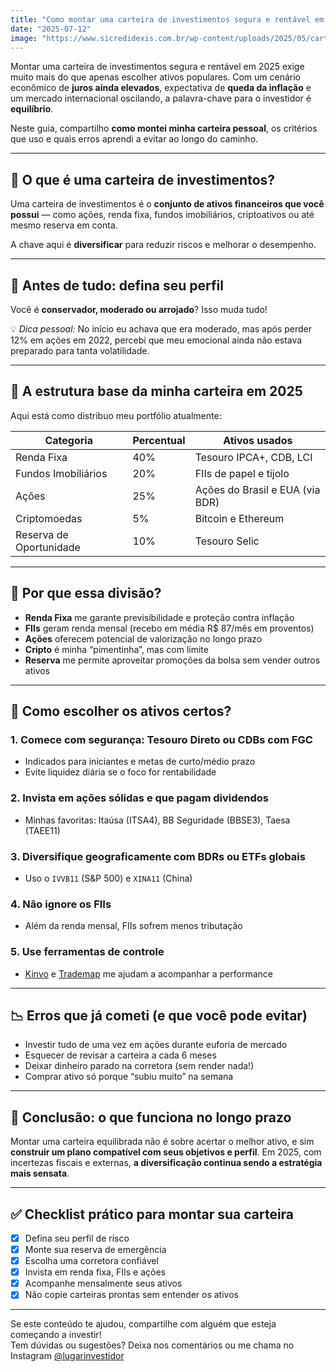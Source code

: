 ```yaml
---
title: "Como montar uma carteira de investimentos segura e rentável em 2025"
date: "2025-07-12"
image: "https://www.sicredidexis.com.br/wp-content/uploads/2025/05/carteira-de-investimentos.jpg"
---
```


Montar uma carteira de investimentos segura e rentável em 2025 exige muito mais do que apenas escolher ativos populares. Com um cenário econômico de **juros ainda elevados**, expectativa de **queda da inflação** e um mercado internacional oscilando, a palavra-chave para o investidor é **equilíbrio**.

Neste guia, compartilho **como montei minha carteira pessoal**, os critérios que uso e quais erros aprendi a evitar ao longo do caminho.

---

## 🧠 O que é uma carteira de investimentos?

Uma carteira de investimentos é o **conjunto de ativos financeiros que você possui** — como ações, renda fixa, fundos imobiliários, criptoativos ou até mesmo reserva em conta.

A chave aqui é **diversificar** para reduzir riscos e melhorar o desempenho.

---

## 📌 Antes de tudo: defina seu perfil

Você é **conservador, moderado ou arrojado**? Isso muda tudo!

💡 *Dica pessoal:* No início eu achava que era moderado, mas após perder 12% em ações em 2022, percebi que meu emocional ainda não estava preparado para tanta volatilidade.

---

## 🧱 A estrutura base da minha carteira em 2025

Aqui está como distribuo meu portfólio atualmente:

| Categoria           | Percentual | Ativos usados                   |
|--------------------|------------|---------------------------------|
| Renda Fixa         | 40%        | Tesouro IPCA+, CDB, LCI         |
| Fundos Imobiliários| 20%        | FIIs de papel e tijolo          |
| Ações              | 25%        | Ações do Brasil e EUA (via BDR) |
| Criptomoedas       | 5%         | Bitcoin e Ethereum              |
| Reserva de Oportunidade | 10%  | Tesouro Selic                  |

---

## 💬 Por que essa divisão?

- **Renda Fixa** me garante previsibilidade e proteção contra inflação
- **FIIs** geram renda mensal (recebo em média R$ 87/mês em proventos)
- **Ações** oferecem potencial de valorização no longo prazo
- **Cripto** é minha “pimentinha”, mas com limite
- **Reserva** me permite aproveitar promoções da bolsa sem vender outros ativos

---

## 🧠 Como escolher os ativos certos?

### 1. Comece com segurança: Tesouro Direto ou CDBs com FGC
- Indicados para iniciantes e metas de curto/médio prazo
- Evite liquidez diária se o foco for rentabilidade

### 2. Invista em ações sólidas e que pagam dividendos
- Minhas favoritas: Itaúsa (ITSA4), BB Seguridade (BBSE3), Taesa (TAEE11)

### 3. Diversifique geograficamente com BDRs ou ETFs globais
- Uso o `IVVB11` (S&P 500) e `XINA11` (China)

### 4. Não ignore os FIIs
- Além da renda mensal, FIIs sofrem menos tributação

### 5. Use ferramentas de controle
- [Kinvo](https://www.kinvo.com.br/) e [Trademap](https://www.trademap.com.br/) me ajudam a acompanhar a performance

---

## 📉 Erros que já cometi (e que você pode evitar)

- Investir tudo de uma vez em ações durante euforia de mercado
- Esquecer de revisar a carteira a cada 6 meses
- Deixar dinheiro parado na corretora (sem render nada!)
- Comprar ativo só porque “subiu muito” na semana

---

## 🎯 Conclusão: o que funciona no longo prazo

Montar uma carteira equilibrada não é sobre acertar o melhor ativo, e sim **construir um plano compatível com seus objetivos e perfil**. Em 2025, com incertezas fiscais e externas, **a diversificação continua sendo a estratégia mais sensata**.

---

## ✅ Checklist prático para montar sua carteira

- [x] Defina seu perfil de risco
- [x] Monte sua reserva de emergência
- [x] Escolha uma corretora confiável
- [x] Invista em renda fixa, FIIs e ações
- [x] Acompanhe mensalmente seus ativos
- [x] Não copie carteiras prontas sem entender os ativos

---

Se este conteúdo te ajudou, compartilhe com alguém que esteja começando a investir!  
Tem dúvidas ou sugestões? Deixa nos comentários ou me chama no Instagram [@lugarinvestidor](#)

